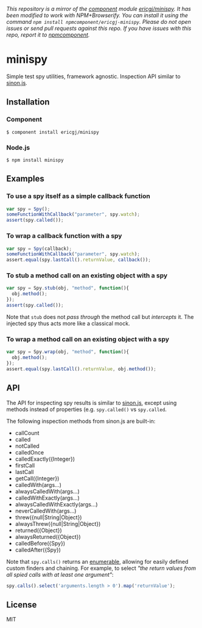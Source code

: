 *This repository is a mirror of the [component](http://component.io) module [ericgj/minispy](http://github.com/ericgj/minispy). It has been modified to work with NPM+Browserify. You can install it using the command `npm install npmcomponent/ericgj-minispy`. Please do not open issues or send pull requests against this repo. If you have issues with this repo, report it to [npmcomponent](https://github.com/airportyh/npmcomponent).*

# minispy

  Simple test spy utilities, framework agnostic.
  Inspection API similar to [sinon.js][a].

## Installation

### Component

    $ component install ericgj/minispy

### Node.js

    $ npm install minispy


## Examples

###  To use a spy itself as a simple callback function

  ```javascript
  var spy = Spy();
  someFunctionWithCallback("parameter", spy.watch);
  assert(spy.called());
  ```

###  To wrap a callback function with a spy

  ```javascript
  var spy = Spy(callback);
  someFunctionWithCallback("parameter", spy.watch);
  assert.equal(spy.lastCall().returnValue, callback());
  ```

###  To stub a method call on an existing object with a spy

  ```javascript
  var spy = Spy.stub(obj, "method", function(){
    obj.method();
  });
  assert(spy.called());
  ```

Note that `stub` does not _pass through_ the method call but _intercepts_ it. 
The injected spy thus acts more like a classical mock.


###  To wrap a method call on an existing object with a spy

  ```javascript
  var spy = Spy.wrap(obj, "method", function(){
    obj.method();
  });
  assert.equal(spy.lastCall().returnValue, obj.method());
  ```

## API

The API for inspecting spy results is similar to [sinon.js][a],
except using methods instead of properties (e.g. `spy.called()` vs 
`spy.called`.

The following inspection methods from sinon.js are built-in:

  - callCount
  - called
  - notCalled
  - calledOnce
  - calledExactly({Integer})
  - firstCall
  - lastCall
  - getCall({Integer})
  - calledWith(args...)
  - alwaysCalledWith(args...)
  - calledWithExactly(args...)
  - alwaysCalledWithExactly(args...)
  - neverCalledWith(args...)
  - threw({null|String|Object})
  - alwaysThrew({null|String|Object})
  - returned({Object})
  - alwaysReturned({Object})
  - calledBefore({Spy})
  - calledAfter({Spy})

Note that `spy.calls()` returns an [enumerable][b], allowing for 
easily defined custom finders and chaining. For example, to select 
_"the return values from all spied calls with at least one argument"_:

  ```javascript
  spy.calls().select('arguments.length > 0').map('returnValue');
  ```

## License

  MIT

[a]: http://sinonjs.org/docs/#spies
[b]: https://github.com/component/enumerable

